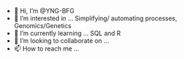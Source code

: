 - 👋 Hi, I’m @YNG-BFG
- 👀 I’m interested in ... Simplifying/ automating processes, Genomics/Genetics
- 🌱 I’m currently learning ... SQL and R
- 💞️ I’m looking to collaborate on ...
- 📫 How to reach me ...

<!---
YNG-BFG/YNG-BFG is a ✨ special ✨ repository because its `README.md` (this file) appears on your GitHub profile.
You can click the Preview link to take a look at your changes.
--->
